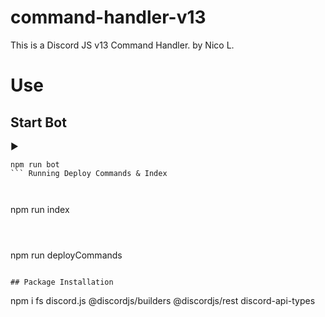 # command-handler-v13
This is a Discord JS v13 Command Handler.
by Nico L.



# Use 


## Start Bot 
▶ 
```
npm run bot
``` Running Deploy Commands & Index



```
npm run index
``` Only Running Index



```
npm run deployCommands
``` > Only Running Deploy Commands

## Package Installation
```
npm i fs discord.js @discordjs/builders @discordjs/rest discord-api-types
```
